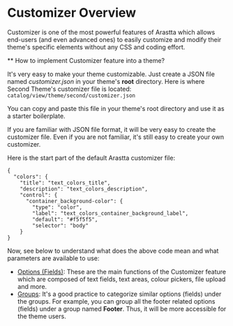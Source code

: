 Customizer Overview
===================

Customizer is one of the most powerful features of Arastta which allows end-users (and even advanced ones) to easily customize and modify their theme's specific elements without any CSS and coding effort.

** How to implement Customizer feature into a theme?

It's very easy to make your theme customizable.  Just create a JSON file named _customizer.json_ in your theme's **root** directory. Here is where Second Theme's customizer file is located: `catalog/view/theme/second/customizer.json`

You can copy and paste this file in your theme's root directory and use it as a starter boilerplate. 

If you are familiar with JSON file format, it will be very easy to create the customizer file. Even if you are not familiar, it's still easy to create your own customizer.

Here is the start part of the default Arastta customizer file:

```
{
  "colors": {
    "title": "text_colors_title",
    "description": "text_colors_description",
    "control": {
      "container_background-color": {
        "type": "color",
        "label": "text_colors_container_background_label",
        "default": "#f5f5f5",
        "selector": "body"
    }
}    
```

Now, see below to understand what does the above code mean and what parameters are available to use:

* [Options (Fields)](docs/designers/customizer/options): These are the main functions of the Customizer feature which are composed of text fields, text areas, colour pickers, file upload and more.
* [Groups](docs/designers/customizer/groups): It's a good practice to categorize similar options (fields) under the groups. For example, you can group all the footer related options (fields) under a group named **Footer**. Thus, it will be more accessible for the theme users.